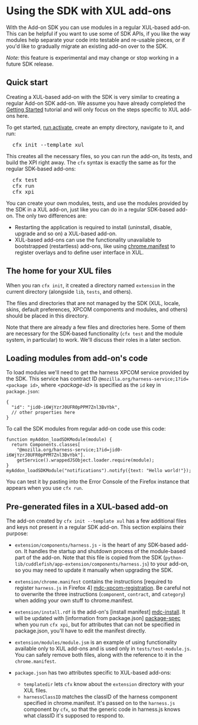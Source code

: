 
# Using the SDK with XUL add-ons #

With the Add-on SDK you can use modules in a regular XUL-based add-on. This
can be helpful if you want to use some of SDK APIs, if you like the way
modules help separate your code into testable and re-usable pieces,
or if you'd like to gradually migrate an existing add-on over to the SDK.

*Note:* this feature is experimental and may change or stop working in a future
SDK release.

Quick start
------------------
Creating a XUL-based add-on with the SDK is very similar to creating a
regular Add-on SDK add-on. We assume you have already completed the
[Getting Started](dev-guide/addon-development/getting-started.html) tutorial
and will only focus on the steps specific to XUL add-ons here.

To get started, [run activate](dev-guide/addon-development/installation.html),
create an empty directory, navigate to it, and run:
<pre>
  cfx init --template xul
</pre>

This creates all the necessary files, so you can run the add-on, its tests,
and build the XPI right away. The `cfx` syntax is exactly the same as for the
regular SDK-based add-ons:
<pre>
  cfx test
  cfx run
  cfx xpi
</pre>

You can create your own modules, tests, and use the modules provided by the SDK
in a XUL add-on, just like you can do in a regular SDK-based add-on. The
only two differences are:

 * Restarting the application is required to install (uninstall, disable,
   upgrade and so on) a XUL-based add-on.
 * XUL-based add-ons can use the functionality unavailable to bootstrapped
   (restartless) add-ons, like using [chrome.manifest](https://developer.mozilla.org/en/Chrome_Registration)
   to register overlays and to define user interface in XUL.

The home for your XUL files
------------------
When you ran `cfx init`, it created a directory named `extension` in the
current directory (alongside `lib`, `tests`, and others).

The files and directories that are not managed by the SDK (XUL, locale, skins,
default preferences, XPCOM components and modules, and others) should be placed
in this directory.

Note that there are already a few files and directories here. Some of them are
necessary for the SDK-based functionality (`cfx test` and the module system,
in particular) to work. We'll discuss their roles in a later section.

Loading modules from add-on's code
------------------
To load modules we'll need to get the harness XPCOM service provided by the SDK.
This service has contract ID `@mozilla.org/harness-service;1?id=<package id>`,
where *&lt;package-id>* is specified as the `id` key in `package.json`:

    {
      "id": "jid0-i6WjYzrJ0UFR0pPPM7Znl3BvYbk",
      // other properties here
    }


To call the SDK modules from regular add-on code use this code:

    function myAddon_loadSDKModule(module) {
      return Components.classes[
        "@mozilla.org/harness-service;1?id=jid0-i6WjYzrJ0UFR0pPPM7Znl3BvYbk"].
        getService().wrappedJSObject.loader.require(module);
    }
    myAddon_loadSDKModule("notifications").notify({text: "Hello world!"});

You can test it by pasting into the Error Console of the Firefox
instance that appears when you use `cfx run`.

Pre-generated files in a XUL-based add-on
------------------

The add-on created by `cfx init --template xul` has a few additional files
and keys not present in a regular SDK add-on. This section explains their
purpose:

* `extension/components/harness.js` - is the heart of any SDK-based add-on. It
  handles the startup and shutdown process of the module-based part of the
  add-on. Note that this file is copied from the SDK
  (`python-lib/cuddlefish/app-extension/components/harness.js`) to your
  add-on, so you may need to update it manually when upgrading the SDK.
* `extension/chrome.manifest` contains the instructions
  [required to register `harness.js` in Firefox 4] [mdc-xpcom-registration].
  Be careful not to overwrite the three instructions (`component`, `contract`,
  and `category`) when adding your own stuff to chrome.manifest.
* `extension/install.rdf` is the add-on's [install manifest] [mdc-install]. It
  will be updated with [information from package.json] [package-spec] when you
  run `cfx xpi`, but for attributes that can not be specified in package.json,
  you'll have to edit the manifest directly.
* `extension/modules/module.jsm` is an example of using functionality
   available only to XUL add-ons and is used only in `tests/test-module.js`.
   You can safely remove both files, along with the reference to it in
   the `chrome.manifest`.
* `package.json` has two attributes specific to XUL-based add-ons:
    * `templatedir` lets `cfx` know about the `extension` directory with your
      XUL files.
    * `harnessClassID` matches the classID of the harness component specified
      in chrome.manifest. It's passed on to the `harness.js` component by
      `cfx`, so that the generic code in harness.js knows what classID it's
      supposed to respond to.

  [mdc-xpcom-registration]: https://developer.mozilla.org/en/XPCOM/XPCOM_changes_in_Gecko_2.0#Component_registration
  [mdc-install]: https://developer.mozilla.org/en/Install_manifests
  [package-spec]: dev-guide/addon-development/package-spec.html
